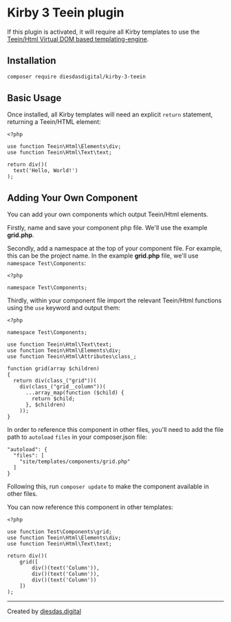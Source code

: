 # Kirby 3 Teein plugin

If this plugin is activated, it will require all Kirby templates to use the [Teein/Html Virtual DOM based templating-engine](https://github.com/Teein/Html).

## Installation

```bash
composer require diesdasdigital/kirby-3-teein
```

## Basic Usage

Once installed, all Kirby templates will need an explicit `return` statement, returning a Teein/HTML element:

```
<?php

use function Teein\Html\Elements\div;
use function Teein\Html\Text\text;

return div()(
  text('Hello, World!')
);
```

## Adding Your Own Component

You can add your own components which output Teein/Html elements.

Firstly, name and save your component php file. We'll use the example **grid.php**.

Secondly, add a namespace at the top of your component file. For example, this can be the project name. In the example **grid.php** file, we'll use `namespace Test\Components`:

```
<?php

namespace Test\Components;
```

Thirdly, within your component file import the relevant Teein/Html functions using the `use` keyword and output them:

```
<?php

namespace Test\Components;

use function Teein\Html\Text\text;
use function Teein\Html\Elements\div;
use function Teein\Html\Attributes\class_;

function grid(array $children)
{
  return div(class_("grid"))(
    div(class_("grid__column"))(
      ...array_map(function ($child) {
        return $child;
      }, $children)
    ));
}

```

In order to reference this component in other files, you'll need to add the file path to `autoload` `files` in your composer.json file:

```
"autoload": {
  "files": [
    "site/templates/components/grid.php"
  ]
}
```

Following this, run `composer update` to make the component available in other files.

You can now reference this component in other templates:

```
<?php

use function Test\Components\grid;
use function Teein\Html\Elements\div;
use function Teein\Html\Text\text;

return div()(
    grid([
        div()(text('Column')),
        div()(text('Column')),
        div()(text('Column'))
    ])
);
```

---

Created by [diesdas.digital](https://diesdas.digital)
